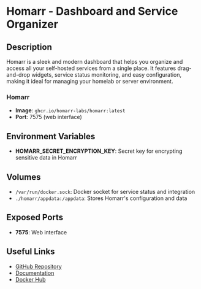 # Homarr - Dashboard and Service Organizer

## Description

Homarr is a sleek and modern dashboard that helps you organize and access all your self-hosted services from a single place. It features drag-and-drop widgets, service status monitoring, and easy configuration, making it ideal for managing your homelab or server environment.

### Homarr

- **Image**: `ghcr.io/homarr-labs/homarr:latest`
- **Port**: 7575 (web interface)

## Environment Variables

- **HOMARR_SECRET_ENCRYPTION_KEY**: Secret key for encrypting sensitive data in Homarr

## Volumes

- `/var/run/docker.sock`: Docker socket for service status and integration
- `./homarr/appdata:/appdata`: Stores Homarr's configuration and data

## Exposed Ports

- **7575**: Web interface

## Useful Links

- [GitHub Repository](https://github.com/ajnart/homarr)
- [Documentation](https://homarr.dev/docs/)
- [Docker Hub](https://hub.docker.com/r/homarr/homarr)
